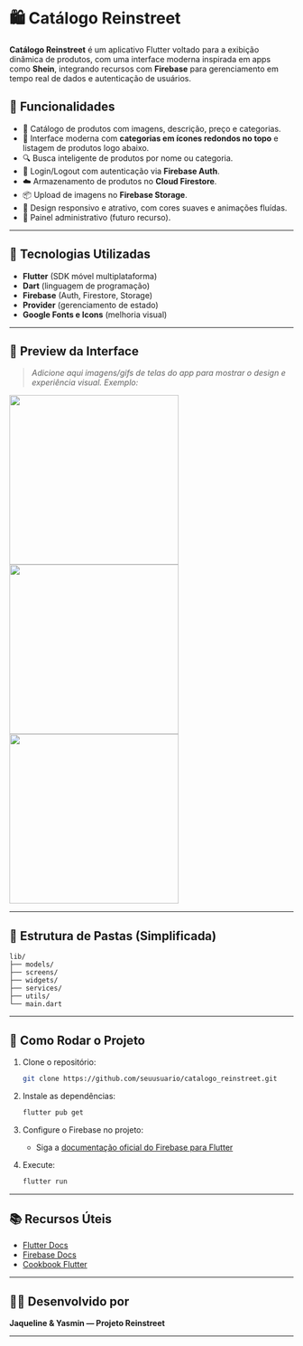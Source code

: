 # 🛍️ Catálogo Reinstreet

**Catálogo Reinstreet** é um aplicativo Flutter voltado para a exibição dinâmica de produtos, com uma interface moderna inspirada em apps como **Shein**, integrando recursos com **Firebase** para gerenciamento em tempo real de dados e autenticação de usuários.

## 🚀 Funcionalidades

* 🧾 Catálogo de produtos com imagens, descrição, preço e categorias.
* 🔄 Interface moderna com **categorias em ícones redondos no topo** e listagem de produtos logo abaixo.
* 🔍 Busca inteligente de produtos por nome ou categoria.
* 🔐 Login/Logout com autenticação via **Firebase Auth**.
* ☁️ Armazenamento de produtos no **Cloud Firestore**.
* 📦 Upload de imagens no **Firebase Storage**.
* 🎨 Design responsivo e atrativo, com cores suaves e animações fluídas.
* 🔧 Painel administrativo (futuro recurso).

---

## 🧱 Tecnologias Utilizadas

* **Flutter** (SDK móvel multiplataforma)
* **Dart** (linguagem de programação)
* **Firebase** (Auth, Firestore, Storage)
* **Provider** (gerenciamento de estado)
* **Google Fonts e Icons** (melhoria visual)

---

## 📸 Preview da Interface

> *Adicione aqui imagens/gifs de telas do app para mostrar o design e experiência visual. Exemplo:*

<img src="screenshots/home_screen.png" width="300" />
<img src="screenshots/categories.png" width="300" />
<img src="screenshots/product_detail.png" width="300" />

---

## 📁 Estrutura de Pastas (Simplificada)

```
lib/
├── models/
├── screens/
├── widgets/
├── services/
├── utils/
└── main.dart
```

---

## 🔧 Como Rodar o Projeto

1. Clone o repositório:

   ```bash
   git clone https://github.com/seuusuario/catalogo_reinstreet.git
   ```
2. Instale as dependências:

   ```bash
   flutter pub get
   ```
3. Configure o Firebase no projeto:

   * Siga a [documentação oficial do Firebase para Flutter](https://firebase.flutter.dev/docs/overview/)
4. Execute:

   ```bash
   flutter run
   ```

---

## 📚 Recursos Úteis

* [Flutter Docs](https://docs.flutter.dev/)
* [Firebase Docs](https://firebase.google.com/docs/flutter/setup)
* [Cookbook Flutter](https://docs.flutter.dev/cookbook)

---

## 🧑‍💻 Desenvolvido por

**Jaqueline & Yasmin — Projeto Reinstreet**

---
